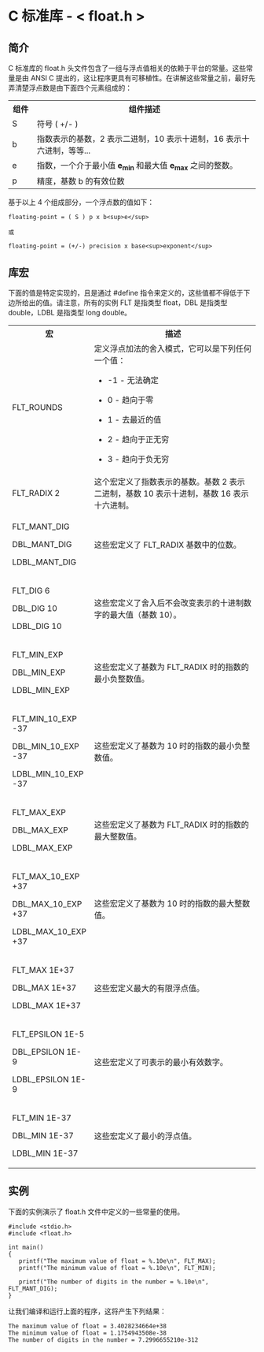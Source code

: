 # C 标准库 - < float.h >

## 简介
C 标准库的 float.h 头文件包含了一组与浮点值相关的依赖于平台的常量。这些常量是由 ANSI C 提出的，这让程序更具有可移植性。在讲解这些常量之前，最好先弄清楚浮点数是由下面四个元素组成的：

</p> <table > <tr><th style="width:10%">组件</th><th>组件描述</th></tr> <tr><td>S</td><td>符号 ( +/- )</td></tr> <tr><td>b</td><td>指数表示的基数，2 表示二进制，10 表示十进制，16 表示十六进制，等等...</td></tr> <tr><td>e</td><td>指数，一个介于最小值 <b>e<sub>min</sub></b> 和最大值 <b>e<sub>max</sub></b> 之间的整数。</td></tr> <tr><td>p</td><td>精度，基数 b 的有效位数</td></tr> </table> <p>

基于以上 4 个组成部分，一个浮点数的值如下：

```
floating-point = ( S ) p x b<sup>e</sup>

或

floating-point = (+/-) precision x base<sup>exponent</sup>
```

## 库宏
下面的值是特定实现的，且是通过 #define 指令来定义的，这些值都不得低于下边所给出的值。请注意，所有的实例 FLT 是指类型 float，DBL 是指类型 double，LDBL 是指类型 long double。
</p> <table > <tr><th style="width:30%">宏</th><th>描述</th></tr> <tr><td>FLT_ROUNDS</td><td>定义浮点加法的舍入模式，它可以是下列任何一个值： <ul > <li><p>-1 - 无法确定</p></li> <li><p>0 - 趋向于零</p></li> <li><p>1 - 去最近的值</p></li> <li><p>2 - 趋向于正无穷</p></li> <li><p>3 - 趋向于负无穷</p></li> </ul> </td></tr> <tr><td>FLT_RADIX 2</td><td>这个宏定义了指数表示的基数。基数 2 表示二进制，基数 10 表示十进制，基数 16 表示十六进制。</td></tr> <tr><td> <p>FLT_MANT_DIG</p> <p>DBL_MANT_DIG</p> <p>LDBL_MANT_DIG</p></td><td>这些宏定义了 FLT_RADIX 基数中的位数。</td></tr> <tr><td> <p>FLT_DIG 6</p> <p>DBL_DIG 10</p> <p>LDBL_DIG 10</p></td><td>这些宏定义了舍入后不会改变表示的十进制数字的最大值（基数 10）。</td></tr> <tr><td> <p>FLT_MIN_EXP</p> <p>DBL_MIN_EXP</p> <p>LDBL_MIN_EXP</p></td><td>这些宏定义了基数为 FLT_RADIX 时的指数的最小负整数值。</td></tr> <tr><td> <p>FLT_MIN_10_EXP -37</p> <p>DBL_MIN_10_EXP -37</p> <p>LDBL_MIN_10_EXP -37</p></td><td>这些宏定义了基数为 10 时的指数的最小负整数值。</td></tr> <tr><td> <p>FLT_MAX_EXP</p> <p>DBL_MAX_EXP</p> <p>LDBL_MAX_EXP</p></td><td>这些宏定义了基数为 FLT_RADIX 时的指数的最大整数值。</td></tr> <tr><td> <p>FLT_MAX_10_EXP +37</p> <p>DBL_MAX_10_EXP +37</p> <p>LDBL_MAX_10_EXP +37</p></td><td>这些宏定义了基数为 10 时的指数的最大整数值。</td></tr> <tr><td> <p>FLT_MAX 1E+37</p> <p>DBL_MAX 1E+37</p> <p>LDBL_MAX 1E+37</p></td><td>这些宏定义最大的有限浮点值。</td></tr> <tr><td> <p>FLT_EPSILON 1E-5</p> <p>DBL_EPSILON 1E-9</p> <p>LDBL_EPSILON 1E-9</p></td><td>这些宏定义了可表示的最小有效数字。</td></tr> <tr><td> <p>FLT_MIN 1E-37</p> <p>DBL_MIN 1E-37</p> <p>LDBL_MIN 1E-37</p></td><td>这些宏定义了最小的浮点值。</td></tr> </table> 

## 实例
下面的实例演示了 float.h 文件中定义的一些常量的使用。

```
#include <stdio.h>
#include <float.h>

int main()
{
   printf("The maximum value of float = %.10e\n", FLT_MAX);
   printf("The minimum value of float = %.10e\n", FLT_MIN);

   printf("The number of digits in the number = %.10e\n", FLT_MANT_DIG);
}
```

让我们编译和运行上面的程序，这将产生下列结果：

```
The maximum value of float = 3.4028234664e+38
The minimum value of float = 1.1754943508e-38
The number of digits in the number = 7.2996655210e-312
```